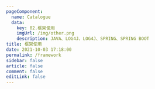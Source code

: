 ```yaml
---
pageComponent: 
  name: Catalogue
  data: 
    key: 02.框架使用
    imgUrl: /img/other.png
    description: JAVA、LOG4J、LOG4J、SPRING、SPRING BOOT
title: 框架使用
date: 2021-10-03 17:18:00
permalink: /framework
sidebar: false
article: false
comment: false
editLink: false
---
```


